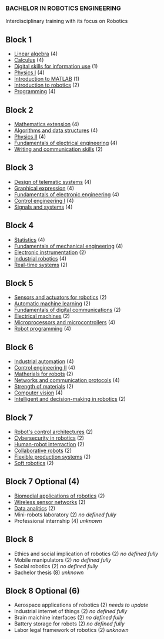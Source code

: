 ### BACHELOR IN ROBOTICS ENGINEERING

Interdisciplinary training with its focus on Robotics

## Block 1

- [Linear algebra](block1/linear_algebra.md) (4)
- [Calculus](block1/calculus.md) (4)
- [Digital skills for information use](block1/digital_skills_for_information_use.md) (1)
- [Physics I](block1/physics_i.md) (4)
- [Introduction to MATLAB](block1/introduction_to_matlab.md) (1)
- [Introduction to robotics](block1/introduction_to_robotics.md) (2)
- [Programming](block1/programming.md) (4)


## Block 2

- [Mathematics extension](block2/mathematics_extension.md) (4)
- [Algorithms and data structures](block2/algorithms_and_data_structures.md) (4)
- [Physics II](block2/physics_ii.md) (4)
- [Fundamentals of electrical engineering](block2/fundamentals_of_electrical_engineering.md) (4)
- [Writing and communication skills](block2/writing_and_communication_skills.md) (2)


## Block 3

- [Design of telematic systems](block3/design_of_telematic_systems.md) (4)
- [Graphical expression](block3/graphical_expressions.md) (4)
- [Fundamentals of electronic engineering](block3/fundamentals_of_electronic_engineering.md) (4)
- [Control engineering I](block3/control_engineering_i.md) (4)
- [Signals and systems](block3/signals_and_systems.md) (4)


## Block 4

- [Statistics](block4/statistics.md) (4)
- [Fundamentals of mechanical engineering](block4/fundamentals_of_mechanical_engineering.md) (4)
- [Electronic instrumentation](block4/electronic_instrumentation.md) (2)
- [Industrial robotics](block4/industrial_robotics.md) (4)
- [Real-time systems](block4/real_time_systems.md) (2)


## Block 5

- [Sensors and actuators for robotics](block5/sensors_and_actuators_for_robotics.md) (2)
- [Automatic machine learning](block5/automatic_machine_learning.md) (2)
- [Fundamentals of digital communications](block5/fundamentals_of_digital_communications.md) (2)
- [Electrical machines](block5/electrical_machines.md) (2)
- [Microprocessors and microcontrollers](block5/microprocessors_and_microcontrollers.md) (4)
- [Robot programming](block5/robot_programming.md) (4)


## Block 6

- [Industrial automation](block6/industrial_automation.md) (4)
- [Control engineering II](block6/control_engineering_ii.md) (4)
- [Matherials for robots](matherials_for_robots.md) (2)
- [Networks and communication protocols](networks_and_communication_protocols.md) (4)
- [Strength of materials](block6/strength_of_materials.md) (2)
- [Computer vision](computer_vision.md) (4)
- [Intelligent and decision-making in robotics](block6/intelligent_and_decision_making_in_robotics.md) (2)


## Block 7

- [Robot's control architectures](block7/robots_control_architectures.md) (2)
- [Cybersecurity in robotics](block7/cybersecurity_in_robotics.md) (2)
- [Human-robot interraction](block7/human_robot_interraction.md) (2)
- [Collaborative robots](block7/collaborative_robots.md) (2)
- [Flexible production systems](block7/flexible_production_systems.md) (2)
- [Soft robotics](block7/soft_robotics.md) (2)

## Block 7 Optional (4)

- [Biomedial applications of robotics](block7optional/biomedial_applications_of_robotics.md) (2)
- [Wireless sensor networks](block7optional/wireless_sensor_networks.md) (2)
- [Data analitics](block7optional/data_analitics.md) (2)
- Mini-robots laboratory (2) *no defined fully*
- Professional internship (4) *unknown*


## Block 8

- Ethics and social implication of robotics (2) *no defined fully*
- Mobile manipulators (2) *no defined fully*
- Social robotics (2) *no defined fully*
- Bachelor thesis (8) *unknown*


## Block 8 Optional (6)

- Aerospace applications of robotics (2) *needs to update*
- Industrial internet of things (2) *no defined fully*
- Brain maichine interfaces (2) *no defined fully*
- Battery storage for robots (2) *no defined fully*
- Labor legal framework of robotics (2) *unknown*
